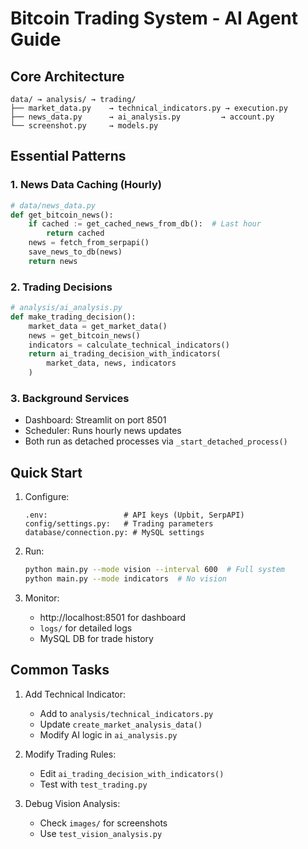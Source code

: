 # Bitcoin Trading System - AI Agent Guide

## Core Architecture

```
data/ → analysis/ → trading/
├── market_data.py    → technical_indicators.py → execution.py
├── news_data.py      → ai_analysis.py         → account.py
└── screenshot.py     → models.py
```

## Essential Patterns

### 1. News Data Caching (Hourly)
```python
# data/news_data.py
def get_bitcoin_news():
    if cached := get_cached_news_from_db():  # Last hour
        return cached
    news = fetch_from_serpapi()
    save_news_to_db(news)
    return news
```

### 2. Trading Decisions
```python
# analysis/ai_analysis.py
def make_trading_decision():
    market_data = get_market_data()
    news = get_bitcoin_news()
    indicators = calculate_technical_indicators()
    return ai_trading_decision_with_indicators(
        market_data, news, indicators
    )
```

### 3. Background Services
- Dashboard: Streamlit on port 8501
- Scheduler: Runs hourly news updates
- Both run as detached processes via `_start_detached_process()`

## Quick Start

1. Configure:
   ```
   .env:                 # API keys (Upbit, SerpAPI)
   config/settings.py:   # Trading parameters
   database/connection.py: # MySQL settings
   ```

2. Run:
   ```bash
   python main.py --mode vision --interval 600  # Full system
   python main.py --mode indicators  # No vision
   ```

3. Monitor:
   - http://localhost:8501 for dashboard
   - `logs/` for detailed logs
   - MySQL DB for trade history

## Common Tasks

1. Add Technical Indicator:
   - Add to `analysis/technical_indicators.py`
   - Update `create_market_analysis_data()`
   - Modify AI logic in `ai_analysis.py`

2. Modify Trading Rules:
   - Edit `ai_trading_decision_with_indicators()`
   - Test with `test_trading.py`

3. Debug Vision Analysis:
   - Check `images/` for screenshots
   - Use `test_vision_analysis.py`
